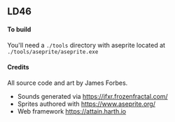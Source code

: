 LD46
----

#### To build

You'll need a `./tools` directory with aseprite located at `./tools/aseprite/aseprite.exe`

#### Credits

All source code and art by James Forbes.

- Sounds generated via https://jfxr.frozenfractal.com/
- Sprites authored with https://www.aseprite.org/
- Web framework https://attain.harth.io